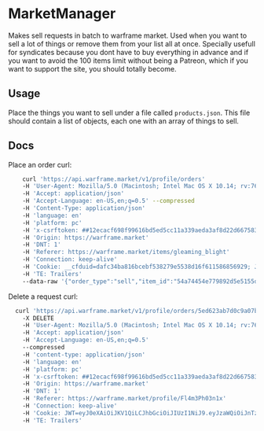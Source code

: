 # MarketManager

Makes sell requests in batch to warframe market. 
Used when you want to sell a lot of things or remove them from your list all at
once. Specially usefull for syndicates because you dont have to buy everything 
in advance and if you want to avoid the 100 items limit without being a Patreon,
which if you want to support the site, you should totally become.

## Usage

Place the things you want to sell under a file called `products.json`. This file
should contain a list of objects, each one with an array of things to sell.

## Docs

Place an order curl:

```bash
    curl 'https://api.warframe.market/v1/profile/orders'
    -H 'User-Agent: Mozilla/5.0 (Macintosh; Intel Mac OS X 10.14; rv:76.0) Gecko/20100101 Firefox/76.0'
    -H 'Accept: application/json'
    -H 'Accept-Language: en-US,en;q=0.5' --compressed
    -H 'Content-Type: application/json'
    -H 'language: en'
    -H 'platform: pc'
    -H 'x-csrftoken: ##12ecacf698f99616bd5ed5cc11a339aeda3af8d22d667583688d9d89be281bb1ad89a6dd5036a407259d12bc0311f6b4991b892eb178a8c8cf6cf9a50e009ff2'
    -H 'Origin: https://warframe.market'
    -H 'DNT: 1'
    -H 'Referer: https://warframe.market/items/gleaming_blight'
    -H 'Connection: keep-alive'
    -H 'Cookie: __cfduid=dafc34ba816bcebf538279e5538d16f611586856929; JWT=eyJ0eXAiOiJKV1QiLCJhbGciOiJIUzI1NiJ9.eyJzaWQiOiJnTzFSWnpXS0pEM0dwTW56MzlzQTdjbXRmeVVrNjg4VCIsImNzcmZfdG9rZW4iOiIwNGVjNmU0MWIyYTg1N2NiNTYxNzJlOTViMjk1NjMxYzVhZTEyN2FlIiwiZXhwIjoxNTk0NDY0MTQ5LCJpYXQiOjE1ODkyODAxNDksImlzcyI6Imp3dCIsImF1ZCI6Imp3dCIsImF1dGhfdHlwZSI6ImNvb2tpZSIsInNlY3VyZSI6ZmFsc2UsImxvZ2luX3VhIjoiYidNb3ppbGxhLzUuMCAoTWFjaW50b3NoOyBJbnRlbCBNYWMgT1MgWCAxMC4xNDsgcnY6NzYuMCkgR2Vja28vMjAxMDAxMDEgRmlyZWZveC83Ni4wJyIsImxvZ2luX2lwIjoiYic4MC43MS4wLjIwOSciLCJqd3RfaWRlbnRpdHkiOiJCZFdQR3F4WlU1RW56SUJXUDhHU3VYNEhBNE84RVlDUSJ9.Ua8qXU-yY56KVBv_PsVhflmHQizM3DNI_gG5vwlOJj4'
    -H 'TE: Trailers'
    --data-raw '{"order_type":"sell","item_id":"54a74454e779892d5e5155d5","platinum":15,"quantity":1,"mod_rank":0}'
```

Delete a request curl:

```bash
  curl 'https://api.warframe.market/v1/profile/orders/5ed623ab7d0c9a07bdef60b9'
    -X DELETE
    -H 'User-Agent: Mozilla/5.0 (Macintosh; Intel Mac OS X 10.14; rv:76.0) Gecko/20100101 Firefox/76.0'
    -H 'Accept: application/json'
    -H 'Accept-Language: en-US,en;q=0.5'
    --compressed
    -H 'content-type: application/json'
    -H 'language: en'
    -H 'platform: pc'
    -H 'x-csrftoken: ##12ecacf698f99616bd5ed5cc11a339aeda3af8d22d667583688d9d89be281bb1ad89a6dd5036a407259d12bc0311f6b4991b892eb178a8c8cf6cf9a50e009ff2'
    -H 'Origin: https://warframe.market'
    -H 'DNT: 1'
    -H 'Referer: https://warframe.market/profile/Fl4m3Ph03n1x'
    -H 'Connection: keep-alive'
    -H 'Cookie: JWT=eyJ0eXAiOiJKV1QiLCJhbGciOiJIUzI1NiJ9.eyJzaWQiOiJnTzFSWnpXS0pEM0dwTW56MzlzQTdjbXRmeVVrNjg4VCIsImNzcmZfdG9rZW4iOiIwNGVjNmU0MWIyYTg1N2NiNTYxNzJlOTViMjk1NjMxYzVhZTEyN2FlIiwiZXhwIjoxNTk2Mjc2MTQ4LCJpYXQiOjE1OTEwOTIxNDgsImlzcyI6Imp3dCIsImF1ZCI6Imp3dCIsImF1dGhfdHlwZSI6ImNvb2tpZSIsInNlY3VyZSI6ZmFsc2UsImxvZ2luX3VhIjoiYidNb3ppbGxhLzUuMCAoTWFjaW50b3NoOyBJbnRlbCBNYWMgT1MgWCAxMC4xNDsgcnY6NzYuMCkgR2Vja28vMjAxMDAxMDEgRmlyZWZveC83Ni4wJyIsImxvZ2luX2lwIjoiYic4MC43MS4wLjIwOSciLCJqd3RfaWRlbnRpdHkiOiJCZFdQR3F4WlU1RW56SUJXUDhHU3VYNEhBNE84RVlDUSJ9.tule77vE038e08Em5zajfmmrEM1IU5n-dBMS8_ogWGI; __cfduid=db7b60c9babea93ae9b7d4b54302a6d8d1589531123'
    -H 'TE: Trailers'
```